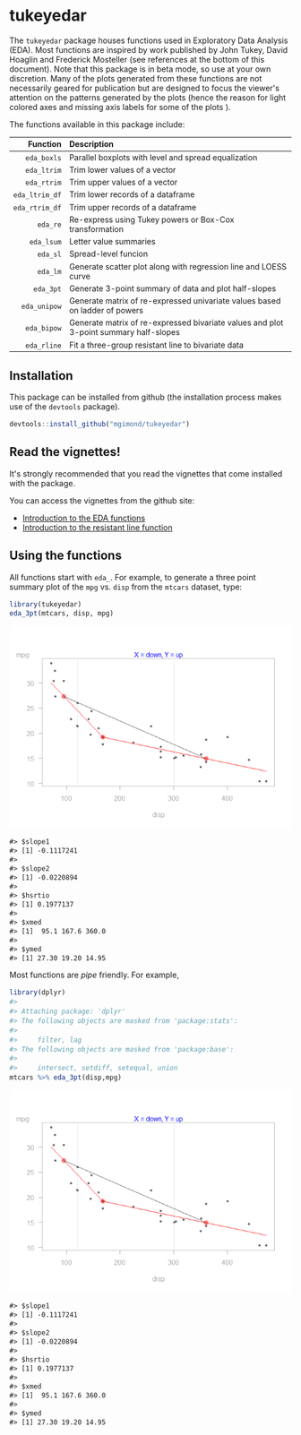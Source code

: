 tukeyedar
=========

The `tukeyedar` package houses functions used in Exploratory Data Analysis (EDA). Most functions are inspired by work published by John Tukey, David Hoaglin and Frederick Mosteller (see references at the bottom of this document). Note that this package is in beta mode, so use at your own discretion. Many of the plots generated from these functions are not necessarily geared for publication but are designed to focus the viewer's attention on the patterns generated by the plots (hence the reason for light colored axes and missing axis labels for some of the plots ).

The functions available in this package include:

|        Function| Description                                                                           |
|---------------:|:--------------------------------------------------------------------------------------|
|     `eda_boxls`| Parallel boxplots with level and spread equalization                                  |
|     `eda_ltrim`| Trim lower values of a vector                                                         |
|     `eda_rtrim`| Trim upper values of a vector                                                         |
|  `eda_ltrim_df`| Trim lower records of a dataframe                                                     |
|  `eda_rtrim_df`| Trim upper records of a dataframe                                                     |
|        `eda_re`| Re-express using Tukey powers or Box-Cox transformation                               |
|      `eda_lsum`| Letter value summaries                                                                |
|        `eda_sl`| Spread-level funcion                                                                  |
|        `eda_lm`| Generate scatter plot along with regression line and LOESS curve                      |
|       `eda_3pt`| Generate 3-point summary of data and plot half-slopes                                 |
|    `eda_unipow`| Generate matrix of re-expressed univariate values based on ladder of powers           |
|     `eda_bipow`| Generate matrix of re-expressed bivariate values and plot 3-point summary half-slopes |
|     `eda_rline`| Fit a three-group resistant line to bivariate data                                    |

Installation
------------

This package can be installed from github (the installation process makes use of the `devtools` package).

``` r
devtools::install_github("mgimond/tukeyedar")
```

Read the vignettes!
-------------------

It's strongly recommended that you read the vignettes that come installed with the package.

You can access the vignettes from the github site:

-   [Introduction to the EDA functions](Introduction.html)
-   [Introduction to the resistant line function](RLine.html)

Using the functions
-------------------

All functions start with `eda_`. For example, to generate a three point summary plot of the `mpg` vs. `disp` from the `mtcars` dataset, type:

``` r
library(tukeyedar)
eda_3pt(mtcars, disp, mpg)
```

![](README-unnamed-chunk-3-1.png)

    #> $slope1
    #> [1] -0.1117241
    #> 
    #> $slope2
    #> [1] -0.0220894
    #> 
    #> $hsrtio
    #> [1] 0.1977137
    #> 
    #> $xmed
    #> [1]  95.1 167.6 360.0
    #> 
    #> $ymed
    #> [1] 27.30 19.20 14.95

Most functions are *pipe* friendly. For example,

``` r
library(dplyr)
#> 
#> Attaching package: 'dplyr'
#> The following objects are masked from 'package:stats':
#> 
#>     filter, lag
#> The following objects are masked from 'package:base':
#> 
#>     intersect, setdiff, setequal, union
mtcars %>% eda_3pt(disp,mpg)
```

![](README-unnamed-chunk-4-1.png)

    #> $slope1
    #> [1] -0.1117241
    #> 
    #> $slope2
    #> [1] -0.0220894
    #> 
    #> $hsrtio
    #> [1] 0.1977137
    #> 
    #> $xmed
    #> [1]  95.1 167.6 360.0
    #> 
    #> $ymed
    #> [1] 27.30 19.20 14.95
